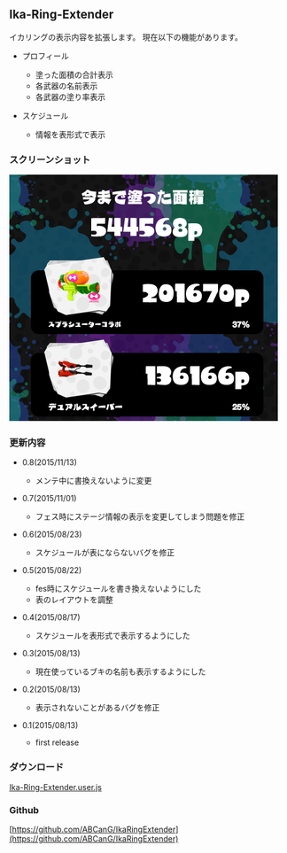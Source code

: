 Ika-Ring-Extender
----

イカリングの表示内容を拡張します。
現在以下の機能があります。

* プロフィール
    * 塗った面積の合計表示
    * 各武器の名前表示
    * 各武器の塗り率表示

* スケジュール
    * 情報を表形式で表示

### スクリーンショット
![](img/ika_ring_extender.png)

### 更新内容
* 0.8(2015/11/13)
    * メンテ中に書換えないように変更

* 0.7(2015/11/01)
    * フェス時にステージ情報の表示を変更してしまう問題を修正

* 0.6(2015/08/23)
    * スケジュールが表にならないバグを修正

* 0.5(2015/08/22)
    * fes時にスケジュールを書き換えないようにした
    * 表のレイアウトを調整

* 0.4(2015/08/17)
    * スケジュールを表形式で表示するようにした

* 0.3(2015/08/13)
    * 現在使っているブキの名前も表示するようにした

* 0.2(2015/08/13)
    * 表示されないことがあるバグを修正

* 0.1(2015/08/13)
    * first release

### ダウンロード
[Ika-Ring-Extender.user.js](https://github.com/ABCanG/IkaRingExtender/raw/master/Ika-Ring-Extender.user.js)

### Github
[https://github.com/ABCanG/IkaRingExtender](https://github.com/ABCanG/IkaRingExtender)
